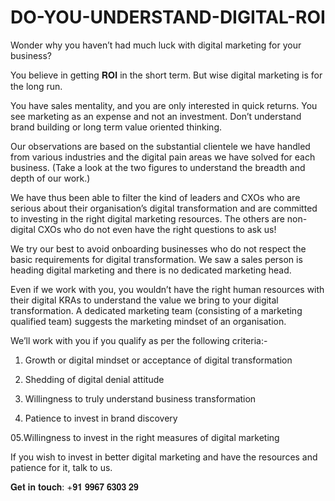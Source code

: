 # DO-YOU-UNDERSTAND-DIGITAL-ROI
Wonder why you haven’t had much luck with digital marketing for your business?

You believe in getting 𝐑𝐎𝐈 in the short term. But wise digital marketing is for the long run.

You have sales mentality, and you are only interested  in quick returns. You see marketing as an expense and not an investment. Don’t understand brand building or long term value oriented thinking.

Our observations are based on the substantial clientele we have handled from various industries and the digital pain areas we have solved for each business. (Take a look at the two figures to understand the breadth and depth of our work.)

We have thus been able to filter the kind of leaders and CXOs who are serious about their organisation’s digital transformation and are committed to investing in the right digital marketing resources. The others are non-digital CXOs who do not even have the right questions to ask us!

We try our best to avoid onboarding businesses who do not respect the basic requirements for digital transformation. We saw a sales person is heading digital marketing and there is no dedicated marketing head.

Even if we work with you, you wouldn’t have the right human resources with their digital KRAs to understand the value we bring to your digital transformation. A dedicated marketing team (consisting of a marketing qualified team) suggests the marketing mindset of an organisation.

We’ll work with you if you qualify as per the following criteria:- 

   01. Growth or digital  mindset or acceptance of digital transformation 

   02. Shedding of digital denial attitude

   03. Willingness to truly understand business transformation 

   04. Patience to invest in brand discovery

   05.Willingness to invest in the right measures of digital marketing

If you wish to invest in better digital marketing and have the resources and patience for it, talk to us.


𝐆𝐞𝐭 𝐢𝐧 𝐭𝐨𝐮𝐜𝐡:  +𝟗𝟏 𝟗𝟗𝟔𝟕 𝟔𝟑𝟎𝟑 𝟐𝟗
